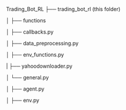 Trading_Bot_RL
├── trading_bot_rl (this folder)

│   ├── functions

│   	├── callbacks.py

│   	├── data_preprocessing.py

│   	├── env_functions.py

|     ├── yahoodownloader.py

│   	└── general.py

│   ├── agent.py

│   ├── env.py
